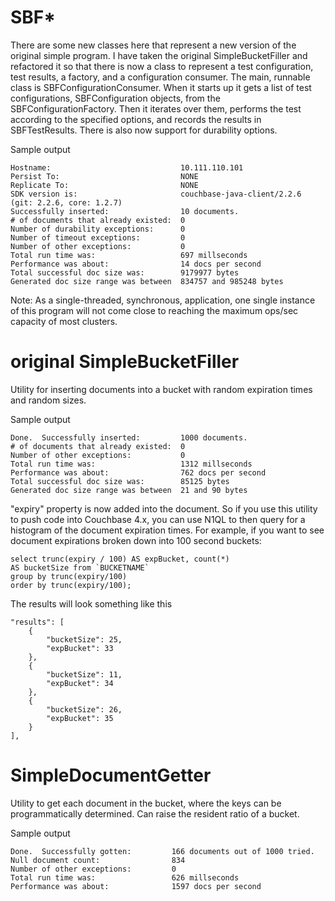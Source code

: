 # SBF*

There are some new classes here that represent a new version of the original simple program.  I have taken the original SimpleBucketFiller and refactored it so that there is now a class to represent a test configuration, test results, a factory, and a configuration consumer.  The main, runnable class is SBFConfigurationConsumer.  When it starts up it gets a list of test configurations, SBFConfiguration objects, from the SBFConfigurationFactory.  Then it iterates over them, performs the test according to the specified options, and records the results in SBFTestResults.  There is also now support for durability options.

Sample output

    Hostname:                             10.111.110.101
    Persist To:                           NONE
    Replicate To:                         NONE
    SDK version is:                       couchbase-java-client/2.2.6 (git: 2.2.6, core: 1.2.7)
    Successfully inserted:                10 documents.
    # of documents that already existed:  0
    Number of durability exceptions:      0
    Number of timeout exceptions:         0
    Number of other exceptions:           0
    Total run time was:                   697 millseconds
    Performance was about:                14 docs per second
    Total successful doc size was:        9179977 bytes
    Generated doc size range was between  834757 and 985248 bytes

Note:  As a single-threaded, synchronous, application, one single instance of this program will not come close to reaching the maximum ops/sec capacity of most clusters.

# original SimpleBucketFiller

Utility for inserting documents into a bucket with random expiration times and random sizes.

Sample output

    Done.  Successfully inserted:         1000 documents.
    # of documents that already existed:  0
    Number of other exceptions:           0
    Total run time was:                   1312 millseconds
    Performance was about:                762 docs per second
    Total successful doc size was:        85125 bytes
    Generated doc size range was between  21 and 90 bytes

"expiry" property is now added into the document.  So if you use this utility to push code into Couchbase 4.x, you can use N1QL to then query for a histogram of the document expiration times.  For example, if you want to see document expirations broken down into 100 second buckets:

    select trunc(expiry / 100) AS expBucket, count(*) 
    AS bucketSize from `BUCKETNAME` 
    group by trunc(expiry/100) 
    order by trunc(expiry/100);

The results will look something like this

    "results": [
        {
            "bucketSize": 25,
            "expBucket": 33
        },
        {
            "bucketSize": 11,
            "expBucket": 34
        },
        {
            "bucketSize": 26,
            "expBucket": 35
        }
    ],


# SimpleDocumentGetter

Utility to get each document in the bucket, where the keys can be programmatically determined.  Can raise the resident ratio of a bucket.

Sample output

    Done.  Successfully gotten:         166 documents out of 1000 tried.
    Null document count:                834
    Number of other exceptions:         0
    Total run time was:                 626 millseconds
    Performance was about:              1597 docs per second
